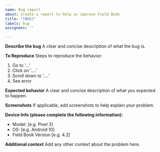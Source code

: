 ```yaml
---
name: Bug report
about: Create a report to help us improve Field Book
title: "[BUG]"
labels: bug
assignees: ''

---
```


**Describe the bug**
A clear and concise description of what the bug is.

**To Reproduce**
Steps to reproduce the behavior:
1. Go to '...'
2. Click on '....'
3. Scroll down to '....'
4. See error

**Expected behavior**
A clear and concise description of what you expected to happen.

**Screenshots**
If applicable, add screenshots to help explain your problem.

**Device Info (please complete the following information):**
 - Model: [e.g. Pixel 3]
 - OS: [e.g. Android 10]
 - Field Book Version [e.g. 4.2]

**Additional context**
Add any other context about the problem here.

